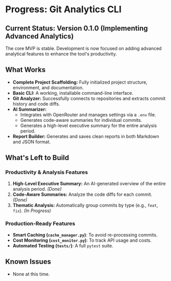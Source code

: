 # Progress: Git Analytics CLI

## Current Status: Version 0.1.0 (Implementing Advanced Analytics)

The core MVP is stable. Development is now focused on adding advanced analytical features to enhance the tool's productivity.

## What Works

- **Complete Project Scaffolding:** Fully initialized project structure, environment, and documentation.
- **Basic CLI:** A working, installable command-line interface.
- **Git Analyzer:** Successfully connects to repositories and extracts commit history and code diffs.
- **AI Summarizer:**
  - Integrates with OpenRouter and manages settings via a `.env` file.
  - Generates code-aware summaries for individual commits.
  - Generates a high-level executive summary for the entire analysis period.
- **Report Builder:** Generates and saves clean reports in both Markdown and JSON format.

## What's Left to Build

### Productivity & Analysis Features
1.  **High-Level Executive Summary:** An AI-generated overview of the entire analysis period. *(Done)*
2.  **Code-Aware Summaries:** Analyze the code diffs for each commit. *(Done)*
3.  **Thematic Analysis:** Automatically group commits by type (e.g., `feat`, `fix`). *(In Progress)*

### Production-Ready Features
-   **Smart Caching (`cache_manager.py`)**: To avoid re-processing commits.
-   **Cost Monitoring (`cost_monitor.py`)**: To track API usage and costs.
-   **Automated Testing (`tests/`)**: A full `pytest` suite.

## Known Issues

- None at this time.